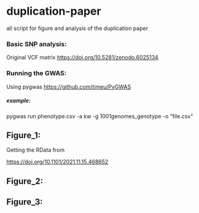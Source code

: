 # duplication-paper
all script for figure and analysis of the duplication paper

### Basic SNP analysis:
Original VCF matrix 
https://doi.org/10.5281/zenodo.6025134

### Running the GWAS:

Using pygwas https://github.com/timeu/PyGWAS 

##### example:

pygwas run phenotype.csv -a kw -g 1001genomes_genotype -o "file.csv"


## Figure_1: 
Getting the RData from 

https://doi.org/10.1101/2021.11.15.468652


## Figure_2: 


## Figure_3:

